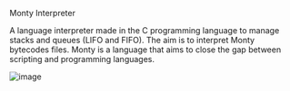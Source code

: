 Monty Interpreter

A language interpreter made in the C programming language to manage stacks and queues (LIFO and FIFO). The aim is to interpret Monty bytecodes files. Monty is a language that aims to close the gap between scripting and programming languages.


![image](https://user-images.githubusercontent.com/78503550/207905997-602291e1-80da-4dfe-9d1d-02efd438a4a9.png)
